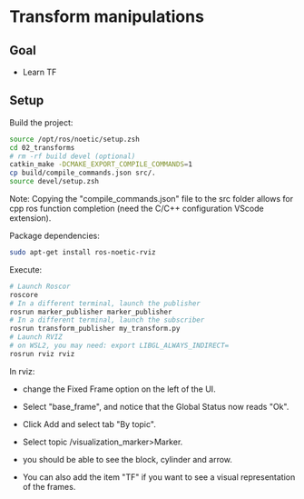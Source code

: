 # Transform manipulations


## Goal
- Learn TF

## Setup

Build the project:
```bash
source /opt/ros/noetic/setup.zsh
cd 02_transforms
# rm -rf build devel (optional)
catkin_make -DCMAKE_EXPORT_COMPILE_COMMANDS=1
cp build/compile_commands.json src/.
source devel/setup.zsh 
```
Note: Copying the "compile_commands.json" file to the src folder allows for cpp ros function completion (need the C/C++ configuration VScode extension).

Package dependencies:
```bash
sudo apt-get install ros-noetic-rviz

```

Execute:
```bash
# Launch Roscor
roscore
# In a different terminal, launch the publisher
rosrun marker_publisher marker_publisher
# In a different terminal, launch the subscriber
rosrun transform_publisher my_transform.py 
# Launch RVIZ
# on WSL2, you may need: export LIBGL_ALWAYS_INDIRECT=
rosrun rviz rviz
```

In rviz:
- change the Fixed Frame option on the left of the UI. 
- Select "base_frame", and notice that the Global Status now reads "Ok".

- Click Add and select tab "By topic". 
- Select topic /visualization_marker>Marker. 
- you should be able to see the block, cylinder and arrow. 

- You can also add the item "TF" if you want to see a visual representation of the frames.

